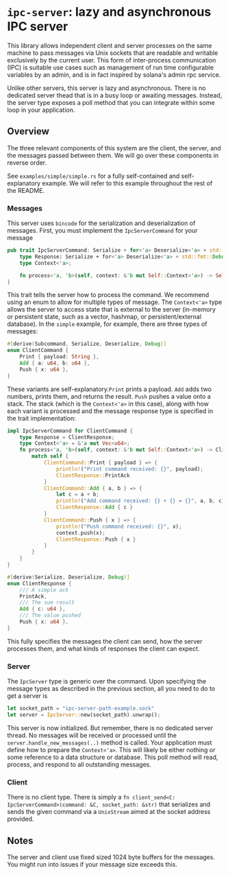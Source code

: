 # `ipc-server`: lazy and asynchronous IPC server

This library allows independent client and server processes on the same machine to pass messages via Unix sockets that are readable and writable exclusively by the current user. This form of inter-process communication (IPC) is suitable use cases such as management of run time configurable variables by an admin, and is in fact inspired by solana's admin rpc service.

Unlike other servers, this server is lazy and asynchronous. There is no dedicated server thead that is in a busy loop or awaiting messages. Instead, the server type exposes a poll method that you can integrate within some loop in your application.

## Overview

The three relevant components of this system are the client, the server, and the messages passed between them. We will go over these components in reverse order.

See `examples/simple/simple.rs` for a fully self-contained and self-explanatory example. We will refer to this example throughout the rest of the README.

### Messages

This server uses `bincode` for the serialization and deserialization of messages. First, you must implement the `IpcServerCommand` for your message

```rust
pub trait IpcServerCommand: Serialize + for<'a> Deserialize<'a> + std::fmt::Debug {
    type Response: Serialize + for<'a> Deserialize<'a> + std::fmt::Debug;
    type Context<'a>;

    fn process<'a, 'b>(self, context: &'b mut Self::Context<'a>) -> Self::Response;
}
```

This trait tells the server how to process the command. We recommend using an enum to allow for multiple types of message. The `Context<'a>` type allows the server to access state that is external to the server (in-memory or persistent state, such as a vector, hashmap, or persistent/external database). In the `simple` example, for example, there are three types of messages:

```rust
#[derive(Subcommand, Serialize, Deserialize, Debug)]
enum ClientCommand {
    Print { payload: String },
    Add { a: u64, b: u64 },
    Push { x: u64 },
}
```

These variants are self-explanatory.`Print` prints a payload. `Add` adds two numbers, prints them, and returns the result. `Push` pushes a value onto a stack. The stack (which is the `Context<'a>` in this case), along with how each variant is processed and the message response type is specified in the trait implementation:

```rust
impl IpcServerCommand for ClientCommand {
    type Response = ClientResponse;
    type Context<'a> = &'a mut Vec<u64>;
    fn process<'a, 'b>(self, context: &'b mut Self::Context<'a>) -> ClientResponse {
        match self {
            ClientCommand::Print { payload } => {
                println!("Print command received: {}", payload);
                ClientResponse::PrintAck
            }
            ClientCommand::Add { a, b } => {
                let c = a + b;
                println!("Add command received: {} + {} = {}", a, b, c);
                ClientResponse::Add { c }
            }
            ClientCommand::Push { x } => {
                println!("Push command received: {}", x);
                context.push(x);
                ClientResponse::Push { x }
            }
        }
    }
}

#[derive(Serialize, Deserialize, Debug)]
enum ClientResponse {
    /// A simple ack
    PrintAck,
    /// The sum result
    Add { c: u64 },
    /// The value pushed
    Push { x: u64 },
}

```

This fully specifies the messages the client can send, how the server processes them, and what kinds of responses the client can expect.

### Server

The `IpcServer` type is generic over the command. Upon specifying the message types as described in the previous section, all you need to do to get a server is

```rust
let socket_path = "ipc-server-path-example.sock"
let server = IpcServer::new(socket_path).unwrap();
```

This server is now initialized. But remember, there is no dedicated server thread. No messages will be received or processed until the `server.handle_new_messages(..)` method is called. Your application must define how to prepare the `Context<'a>`. This will likely be either nothing or some reference to a data structure or database. This poll method will read, process, and respond to all outstanding messages.

### Client

There is no client type. There is simply a `fn client_send<C: IpcServerCommand>(command: &C, socket_path: &str)` that serializes and sends the given command via a `UnixStream` aimed at the socket address provided.

## Notes

The server and client use fixed sized 1024 byte buffers for the messages. You might run into issues if your message size exceeds this.

